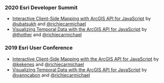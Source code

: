 ### 2020 Esri Developer Summit
- [Interactive Client-Side Mapping with ArcGIS API for JavaScript](https://richiecarmichael.github.io/presentations/2020-developer-summit/client-side-mapping-and-analytics/index.html) by [@ubatsukh](https://github.com/ubatsukh) and [@richiecarmichael](https://github.com/richiecarmichael)
- [Visualizing Temporal Data
with the ArcGIS API for JavaScript](https://richiecarmichael.github.io/presentations/2020-developer-summit/visualizing-temporal-data/index.html) by [@thother](https://github.com/thother) and [@richiecarmichael](https://github.com/richiecarmichael)

### 2019 Esri User Conference
- [Interactive Client-Side Mapping
with the ArcGIS API for JavaScript](https://richiecarmichael.github.io/presentations/2019-user-conference/interactive-client-side-web-mapping/index.html) by [@kekenes](https://github.com/kekenes) and [@richiecarmichael](https://github.com/richiecarmichael)
- [Visualizing Temporal Data
with the ArcGIS API for JavaScript](https://richiecarmichael.github.io/presentations/2019-user-conference/visualizing-temporal-data/index.html) by [@yanncabon](https://github.com/yanncabon) and [@richiecarmichael](https://github.com/richiecarmichael)